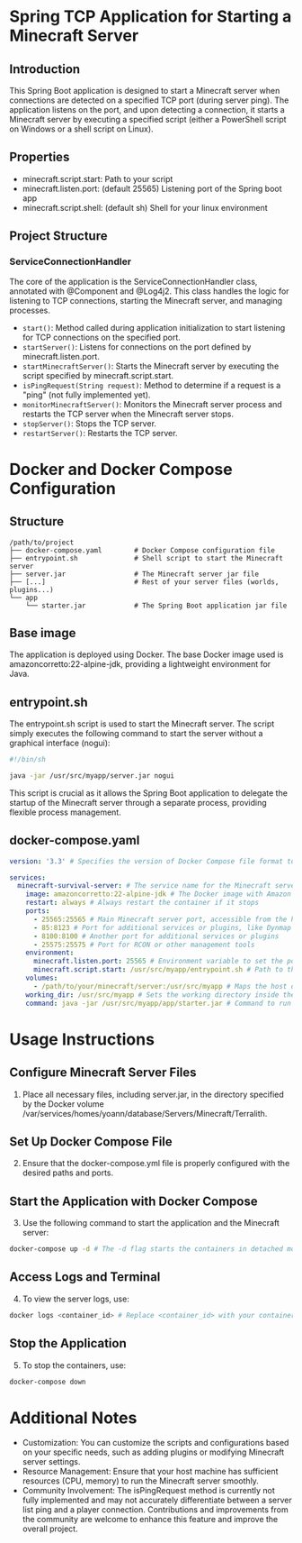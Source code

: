 # Spring TCP Application for Starting a Minecraft Server

## Introduction

This Spring Boot application is designed to start a Minecraft server when connections are detected on a specified TCP port (during server ping). The application listens on the port, and upon detecting a connection, it starts a Minecraft server by executing a specified script (either a PowerShell script on Windows or a shell script on Linux).

## Properties

* minecraft.script.start: Path to your script
* minecraft.listen.port: (default 25565) Listening port of the Spring boot app
* minecraft.script.shell: (default sh) Shell for your linux environment

## Project Structure

### ServiceConnectionHandler

The core of the application is the ServiceConnectionHandler class, annotated with @Component and @Log4j2. This class handles the logic for listening to TCP connections, starting the Minecraft server, and managing processes.

* `start()`: Method called during application initialization to start listening for TCP connections on the specified port.
* `startServer()`: Listens for connections on the port defined by minecraft.listen.port.
* `startMinecraftServer()`: Starts the Minecraft server by executing the script specified by minecraft.script.start.
* `isPingRequest(String request)`: Method to determine if a request is a "ping" (not fully implemented yet).
* `monitorMinecraftServer()`: Monitors the Minecraft server process and restarts the TCP server when the Minecraft server stops.
* `stopServer()`: Stops the TCP server.
* `restartServer()`: Restarts the TCP server.

# Docker and Docker Compose Configuration

## Structure

```
/path/to/project
├── docker-compose.yaml        # Docker Compose configuration file
├── entrypoint.sh              # Shell script to start the Minecraft server
├── server.jar                 # The Minecraft server jar file
├── [...]                      # Rest of your server files (worlds, plugins...)
└── app
    └── starter.jar            # The Spring Boot application jar file
```

## Base image

The application is deployed using Docker. The base Docker image used is amazoncorretto:22-alpine-jdk, providing a lightweight environment for Java.

## entrypoint.sh

The entrypoint.sh script is used to start the Minecraft server. The script simply executes the following command to start the server without a graphical interface (nogui):

``` sh
#!/bin/sh

java -jar /usr/src/myapp/server.jar nogui
```

This script is crucial as it allows the Spring Boot application to delegate the startup of the Minecraft server through a separate process, providing flexible process management.

## docker-compose.yaml

``` yaml
version: '3.3' # Specifies the version of Docker Compose file format to use

services:
  minecraft-survival-server: # The service name for the Minecraft server
    image: amazoncorretto:22-alpine-jdk # The Docker image with Amazon Corretto JDK 22 on Alpine Linux
    restart: always # Always restart the container if it stops
    ports:
      - 25565:25565 # Main Minecraft server port, accessible from the host
      - 85:8123 # Port for additional services or plugins, like Dynmap
      - 8100:8100 # Another port for additional services or plugins
      - 25575:25575 # Port for RCON or other management tools
    environment:
      minecraft.listen.port: 25565 # Environment variable to set the port the application listens on
      minecraft.script.start: /usr/src/myapp/entrypoint.sh # Path to the startup script for the Minecraft server
    volumes:
      - /path/to/your/minecraft/server:/usr/src/myapp # Maps the host directory to the container for server files and data persistence
    working_dir: /usr/src/myapp # Sets the working directory inside the container
    command: java -jar /usr/src/myapp/app/starter.jar # Command to run the Spring Boot application
```

# Usage Instructions

## Configure Minecraft Server Files

1. Place all necessary files, including server.jar, in the directory specified by the Docker volume /var/services/homes/yoann/database/Servers/Minecraft/Terralith.

## Set Up Docker Compose File

2. Ensure that the docker-compose.yml file is properly configured with the desired paths and ports.

## Start the Application with Docker Compose

3. Use the following command to start the application and the Minecraft server:

``` sh
docker-compose up -d # The -d flag starts the containers in detached mode.
```

## Access Logs and Terminal

4. To view the server logs, use:

``` sh
docker logs <container_id> # Replace <container_id> with your container's ID.
```

## Stop the Application

5. To stop the containers, use:

``` sh
docker-compose down
```

# Additional Notes

* Customization: You can customize the scripts and configurations based on your specific needs, such as adding plugins or modifying Minecraft server settings.
* Resource Management: Ensure that your host machine has sufficient resources (CPU, memory) to run the Minecraft server smoothly.
* Community Involvement: The isPingRequest method is currently not fully implemented and may not accurately differentiate between a server list ping and a player connection. Contributions and improvements from the community are welcome to enhance this feature and improve the overall project.

